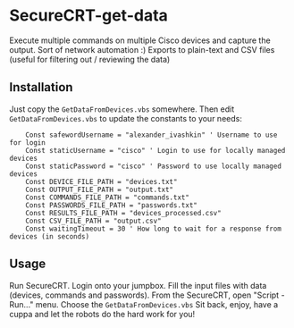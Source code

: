 # SecureCRT-get-data
Execute multiple commands on multiple Cisco devices and capture the output. Sort of network automation :)
Exports to plain-text and CSV files (useful for filtering out / reviewing the data)

## Installation
Just copy the `GetDataFromDevices.vbs` somewhere. Then edit `GetDataFromDevices.vbs` to update the constants to your needs:

```
	Const safewordUsername = "alexander_ivashkin" ' Username to use for login
	Const staticUsername = "cisco" ' Login to use for locally managed devices
	Const staticPassword = "cisco" ' Password to use locally managed devices
	Const DEVICE_FILE_PATH = "devices.txt"
	Const OUTPUT_FILE_PATH = "output.txt"
	Const COMMANDS_FILE_PATH = "commands.txt"
	Const PASSWORDS_FILE_PATH = "passwords.txt"
	Const RESULTS_FILE_PATH = "devices_processed.csv"
	Const CSV_FILE_PATH = "output.csv"
	Const waitingTimeout = 30 ' How long to wait for a response from devices (in seconds)
```

## Usage

Run SecureCRT. Login onto your jumpbox.
Fill the input files with data (devices, commands and passwords).
From the SecureCRT, open "Script - Run..." menu.
Choose the `GetDataFromDevices.vbs`
Sit back, enjoy, have a cuppa and let the robots do the hard work for you!
